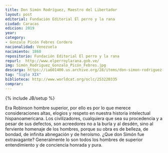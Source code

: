 ```yaml
---
title: Don Simón Rodríguez, Maestro del Libertador
layout: post
editorial: Fundación Editorial El perro y la rana
ciudad: Caracas
edicion: 2019
year: 
category:
- Gonzalo Picón Febres Cordero
nacionalidad: Venezuela
nacimiento: 1860
repositorio: Fundación Editorial El perro y la rana
repurl:  http://www.elperroylarana.gob.ve/
img: Simón_Rodriguez_Gonzalo_Picón_Febres.jpg
descarga: https://ia601400.us.archive.org/28/items/don-simon-rodriguez-gonzalo-picon-febres-cordero/Don%20Sim%C3%B3n%20Rodriguez%20-%20Gonzalo%20Pic%C3%B3n%20Febres%20Cordero.pdf
tag: "Siglo XIX"
biblioteca: http://www.worldcat.org/oclc/253220335
comprar: 
---
```

{% include JB/setup %}

Era Robinson hombre superior, por ello es por lo que merece consideraciones altas, elogios y respeto en nuestra historia intelectual hispanoamericana. Los civilizadores, cualquiera que sea su procedencia y a pesar de sus defectos, son acreedores no a la burla y al desdén, sino al ferviente homenaje de los hombres, porque su obra es de belleza, de bondad, de infinita abnegación y de heroísmo. ¿Que don Simón fue extravagante? Generalmente lo son todos los hombres de superior entendimiento y de conciencia honrada y pura.
